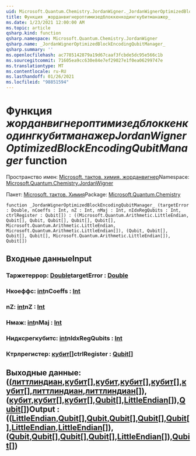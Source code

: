 ```yaml
---
uid: Microsoft.Quantum.Chemistry.JordanWigner._JordanWignerOptimizedBlockEncodingQubitManager_
title: Функция _жорданвигнероптимизедблоккенкодингкубитманажер_
ms.date: 1/23/2021 12:00:00 AM
ms.topic: article
qsharp.kind: function
qsharp.namespace: Microsoft.Quantum.Chemistry.JordanWigner
qsharp.name: _JordanWignerOptimizedBlockEncodingQubitManager_
qsharp.summary: ''
ms.openlocfilehash: ac7785142879a19d67caaf3fcbde5dc95e566c1b
ms.sourcegitcommit: 71605ea9cc630e84e7ef29027e1f0ea06299747e
ms.translationtype: MT
ms.contentlocale: ru-RU
ms.lasthandoff: 01/26/2021
ms.locfileid: "98851594"
---
```

# <a name="_jordanwigneroptimizedblockencodingqubitmanager_-function"></a><span data-ttu-id="3c9a7-102">Функция _жорданвигнероптимизедблоккенкодингкубитманажер_</span><span class="sxs-lookup"><span data-stu-id="3c9a7-102">_JordanWignerOptimizedBlockEncodingQubitManager_ function</span></span>

<span data-ttu-id="3c9a7-103">Пространство имен: [Microsoft. тактов. химия. жорданвигнер](xref:Microsoft.Quantum.Chemistry.JordanWigner)</span><span class="sxs-lookup"><span data-stu-id="3c9a7-103">Namespace: [Microsoft.Quantum.Chemistry.JordanWigner](xref:Microsoft.Quantum.Chemistry.JordanWigner)</span></span>

<span data-ttu-id="3c9a7-104">Пакет: [Microsoft. тактов. Химия](https://nuget.org/packages/Microsoft.Quantum.Chemistry)</span><span class="sxs-lookup"><span data-stu-id="3c9a7-104">Package: [Microsoft.Quantum.Chemistry](https://nuget.org/packages/Microsoft.Quantum.Chemistry)</span></span>




```qsharp
function _JordanWignerOptimizedBlockEncodingQubitManager_ (targetError : Double, nCoeffs : Int, nZ : Int, nMaj : Int, nIdxRegQubits : Int, ctrlRegister : Qubit[]) : ((Microsoft.Quantum.Arithmetic.LittleEndian, Qubit[], Qubit, Qubit[], Qubit[], Qubit[], Microsoft.Quantum.Arithmetic.LittleEndian, Microsoft.Quantum.Arithmetic.LittleEndian[]), (Qubit, Qubit[], Qubit[], Qubit[], Microsoft.Quantum.Arithmetic.LittleEndian[]), Qubit[])
```


## <a name="input"></a><span data-ttu-id="3c9a7-105">Входные данные</span><span class="sxs-lookup"><span data-stu-id="3c9a7-105">Input</span></span>

### <a name="targeterror--double"></a><span data-ttu-id="3c9a7-106">Таржетеррор: [Double](xref:microsoft.quantum.lang-ref.double)</span><span class="sxs-lookup"><span data-stu-id="3c9a7-106">targetError : [Double](xref:microsoft.quantum.lang-ref.double)</span></span>




### <a name="ncoeffs--int"></a><span data-ttu-id="3c9a7-107">Нкоеффс: [int](xref:microsoft.quantum.lang-ref.int)</span><span class="sxs-lookup"><span data-stu-id="3c9a7-107">nCoeffs : [Int](xref:microsoft.quantum.lang-ref.int)</span></span>




### <a name="nz--int"></a><span data-ttu-id="3c9a7-108">nZ: [int](xref:microsoft.quantum.lang-ref.int)</span><span class="sxs-lookup"><span data-stu-id="3c9a7-108">nZ : [Int](xref:microsoft.quantum.lang-ref.int)</span></span>




### <a name="nmaj--int"></a><span data-ttu-id="3c9a7-109">Нмаж: [int](xref:microsoft.quantum.lang-ref.int)</span><span class="sxs-lookup"><span data-stu-id="3c9a7-109">nMaj : [Int](xref:microsoft.quantum.lang-ref.int)</span></span>




### <a name="nidxregqubits--int"></a><span data-ttu-id="3c9a7-110">Нидксрегкубитс: [int](xref:microsoft.quantum.lang-ref.int)</span><span class="sxs-lookup"><span data-stu-id="3c9a7-110">nIdxRegQubits : [Int](xref:microsoft.quantum.lang-ref.int)</span></span>




### <a name="ctrlregister--qubit"></a><span data-ttu-id="3c9a7-111">Ктрлрегистер: [кубит](xref:microsoft.quantum.lang-ref.qubit)[]</span><span class="sxs-lookup"><span data-stu-id="3c9a7-111">ctrlRegister : [Qubit](xref:microsoft.quantum.lang-ref.qubit)[]</span></span>





## <a name="output--littleendianqubitqubitqubitqubitqubitlittleendianlittleendianqubitqubitqubitqubitlittleendianqubit"></a><span data-ttu-id="3c9a7-112">Выходные данные: ([(литтлиндиан](xref:Microsoft.Quantum.Arithmetic.LittleEndian),[кубит](xref:microsoft.quantum.lang-ref.qubit)[],[кубит](xref:microsoft.quantum.lang-ref.qubit),[кубит](xref:microsoft.quantum.lang-ref.qubit)[],[кубит](xref:microsoft.quantum.lang-ref.qubit)[],[кубит](xref:microsoft.quantum.lang-ref.qubit)[],[литтлиндиан](xref:Microsoft.Quantum.Arithmetic.LittleEndian),[литтлиндиан](xref:Microsoft.Quantum.Arithmetic.LittleEndian)[]), ([кубит](xref:microsoft.quantum.lang-ref.qubit),[кубит](xref:microsoft.quantum.lang-ref.qubit)[],[кубит](xref:microsoft.quantum.lang-ref.qubit)[],[Qubit](xref:microsoft.quantum.lang-ref.qubit)[],[LittleEndian](xref:Microsoft.Quantum.Arithmetic.LittleEndian)[]),[Qubit](xref:microsoft.quantum.lang-ref.qubit)[])</span><span class="sxs-lookup"><span data-stu-id="3c9a7-112">Output : (([LittleEndian](xref:Microsoft.Quantum.Arithmetic.LittleEndian),[Qubit](xref:microsoft.quantum.lang-ref.qubit)[],[Qubit](xref:microsoft.quantum.lang-ref.qubit),[Qubit](xref:microsoft.quantum.lang-ref.qubit)[],[Qubit](xref:microsoft.quantum.lang-ref.qubit)[],[Qubit](xref:microsoft.quantum.lang-ref.qubit)[],[LittleEndian](xref:Microsoft.Quantum.Arithmetic.LittleEndian),[LittleEndian](xref:Microsoft.Quantum.Arithmetic.LittleEndian)[]),([Qubit](xref:microsoft.quantum.lang-ref.qubit),[Qubit](xref:microsoft.quantum.lang-ref.qubit)[],[Qubit](xref:microsoft.quantum.lang-ref.qubit)[],[Qubit](xref:microsoft.quantum.lang-ref.qubit)[],[LittleEndian](xref:Microsoft.Quantum.Arithmetic.LittleEndian)[]),[Qubit](xref:microsoft.quantum.lang-ref.qubit)[])</span></span>


